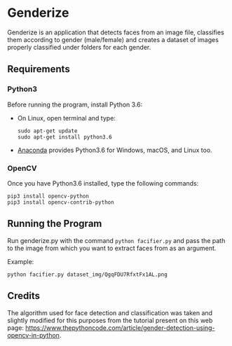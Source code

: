 # Genderize

Genderize is an application that detects faces from an image file, classifies them according to gender (male/female) and
creates a dataset of images properly classified under folders for each gender.

## Requirements

### Python3
Before running the program, install Python 3.6:
* On Linux, open terminal and type: 
  ```
  sudo apt-get update
  sudo apt-get install python3.6
  ```
* [Anaconda](https://www.continuum.io/downloads) provides Python3.6 for Windows, macOS, and Linux too.

### OpenCV
Once you have Python3.6 installed, type the following commands:
```
pip3 install opencv-python
pip3 install opencv-contrib-python
```

## Running the Program
Run genderize.py with the command `python facifier.py` and pass the path to the image from which you want to extract faces from as an argument.


Example:
```
python facifier.py dataset_img/QgqFDU7RfxtFx1AL.png
```

## Credits

The algorithm used for face detection and classification was taken and slightly modified for this purposes from the tutorial present on this web page: https://www.thepythoncode.com/article/gender-detection-using-opencv-in-python.